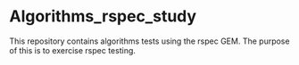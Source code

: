# Algorithms_rspec_study

This repository contains algorithms tests using the rspec GEM. The purpose of this is to exercise rspec testing.
